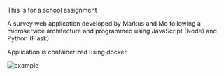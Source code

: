 This is for a school assignment

A survey web application developed by Markus and Mo following a microservice architecture and programmed using JavaScript (Node) and Python (Flask).

Application is containerized using docker.

![example](https://user-images.githubusercontent.com/71790151/191493072-0eb9a68c-4593-46ca-bcc3-2e3be2d9067a.png)
